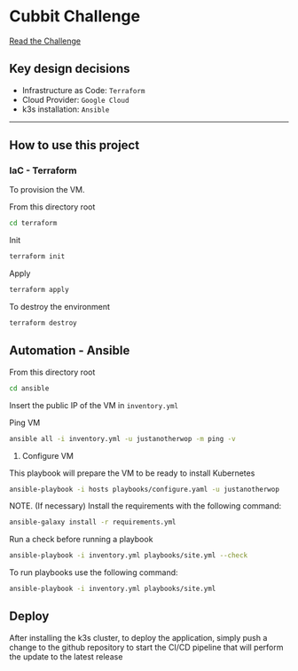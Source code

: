 # Cubbit Challenge

[Read the Challenge](./DevOps-Cubbit-Task.pdf)

## Key design decisions

- Infrastructure as Code: `Terraform`
- Cloud Provider: `Google Cloud`
- k3s installation: `Ansible`

--- 

## How to use this project

### IaC - Terraform

To provision the VM.

From this directory root

```bash
cd terraform
```

Init 

```bash
terraform init 
```

Apply

```bash
terraform apply
```

To destroy the environment

```bash
terraform destroy
```

## Automation - Ansible

From this directory root

```bash
cd ansible
```

Insert the public IP of the VM in `inventory.yml`

Ping VM

```bash
ansible all -i inventory.yml -u justanotherwop -m ping -v
```

1. Configure VM

This playbook will prepare the VM to be ready to install Kubernetes

```bash
ansible-playbook -i hosts playbooks/configure.yaml -u justanotherwop 
```

NOTE. (If necessary) Install the requirements with the following command:

```bash
ansible-galaxy install -r requirements.yml 
```

Run a check before running a playbook

```bash
ansible-playbook -i inventory.yml playbooks/site.yml --check
```

To run playbooks use the following command:

```bash
ansible-playbook -i inventory.yml playbooks/site.yml 
```

## Deploy 

After installing the k3s cluster, to deploy the application, simply push a change to the github repository to start the CI/CD pipeline that will perform the update to the latest release

